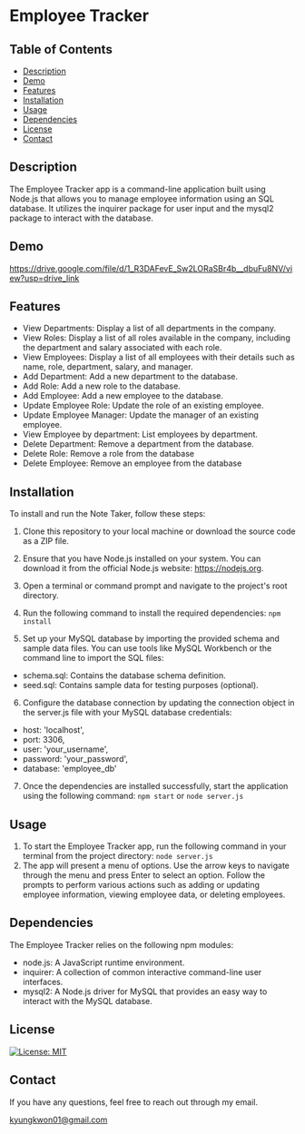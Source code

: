 # Employee Tracker

## Table of Contents

- [Description](#description)
- [Demo](#demo)
- [Features](#features)
- [Installation](#installation)
- [Usage](#usage)
- [Dependencies](#dependencies)
- [License](#license)
- [Contact](#contact)

## Description

The Employee Tracker app is a command-line application built using Node.js that allows you to manage employee information using an SQL database. It utilizes the inquirer package for user input and the mysql2 package to interact with the database.

## Demo

https://drive.google.com/file/d/1_R3DAFevE_Sw2LORaSBr4b__dbuFu8NV/view?usp=drive_link

## Features

- View Departments: Display a list of all departments in the company.
- View Roles: Display a list of all roles available in the company, including the department and salary associated with each role.
- View Employees: Display a list of all employees with their details such as name, role, department, salary, and manager.
- Add Department: Add a new department to the database.
- Add Role: Add a new role to the database.
- Add Employee: Add a new employee to the database.
- Update Employee Role: Update the role of an existing employee.
- Update Employee Manager: Update the manager of an existing employee.
- View Employee by department: List employees by department.
- Delete Department: Remove a department from the database.
- Delete Role: Remove a role from the database
- Delete Employee: Remove an employee from the database

## Installation

To install and run the Note Taker, follow these steps:

1. Clone this repository to your local machine or download the source code as a ZIP file.

2. Ensure that you have Node.js installed on your system. You can download it from the official Node.js website: https://nodejs.org.

3. Open a terminal or command prompt and navigate to the project's root directory.

4. Run the following command to install the required dependencies: `npm install`

5. Set up your MySQL database by importing the provided schema and sample data files. You can use tools like MySQL Workbench or the command line to import the SQL files:

- schema.sql: Contains the database schema definition.
- seed.sql: Contains sample data for testing purposes (optional).

6. Configure the database connection by updating the connection object in the server.js file with your MySQL database credentials:

- host: 'localhost',
- port: 3306,
- user: 'your_username',
- password: 'your_password',
- database: 'employee_db'

7. Once the dependencies are installed successfully, start the application using the following command: `npm start` or `node server.js`

## Usage

1. To start the Employee Tracker app, run the following command in your terminal from the project directory: `node server.js`
2. The app will present a menu of options. Use the arrow keys to navigate through the menu and press Enter to select an option. Follow the prompts to perform various actions such as adding or updating employee information, viewing employee data, or deleting employees.

## Dependencies

The Employee Tracker relies on the following npm modules:

- node.js: A JavaScript runtime environment.
- inquirer: A collection of common interactive command-line user interfaces.
- mysql2: A Node.js driver for MySQL that provides an easy way to interact with the MySQL database.

## License

[![License: MIT](https://img.shields.io/badge/License-MIT-yellow.svg)](https://opensource.org/licenses/MIT)

## Contact

If you have any questions, feel free to reach out through my email.

kyungkwon01@gmail.com
